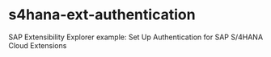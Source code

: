 # s4hana-ext-authentication
SAP Extensibility Explorer example: Set Up Authentication for SAP S/4HANA Cloud Extensions
